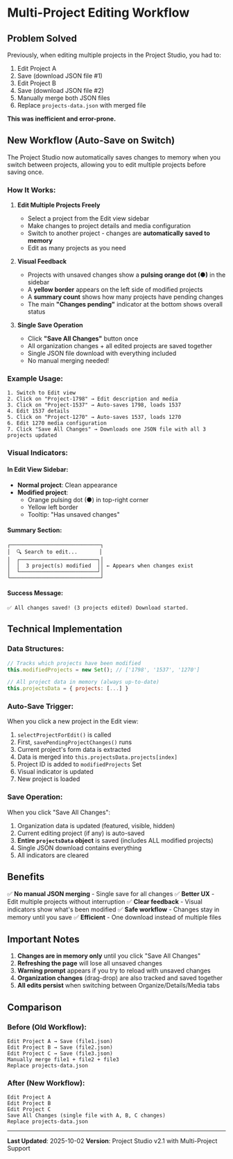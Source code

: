 # Multi-Project Editing Workflow

## Problem Solved

Previously, when editing multiple projects in the Project Studio, you had to:
1. Edit Project A
2. Save (download JSON file #1)
3. Edit Project B
4. Save (download JSON file #2)
5. Manually merge both JSON files
6. Replace `projects-data.json` with merged file

**This was inefficient and error-prone.**

## New Workflow (Auto-Save on Switch)

The Project Studio now automatically saves changes to memory when you switch between projects, allowing you to edit multiple projects before saving once.

### How It Works:

1. **Edit Multiple Projects Freely**
   - Select a project from the Edit view sidebar
   - Make changes to project details and media configuration
   - Switch to another project - changes are **automatically saved to memory**
   - Edit as many projects as you need

2. **Visual Feedback**
   - Projects with unsaved changes show a **pulsing orange dot (●)** in the sidebar
   - A **yellow border** appears on the left side of modified projects
   - A **summary count** shows how many projects have pending changes
   - The main **"Changes pending"** indicator at the bottom shows overall status

3. **Single Save Operation**
   - Click **"Save All Changes"** button once
   - All organization changes + all edited projects are saved together
   - Single JSON file download with everything included
   - No manual merging needed!

### Example Usage:

```
1. Switch to Edit view
2. Click on "Project-1798" → Edit description and media
3. Click on "Project-1537" → Auto-saves 1798, loads 1537
4. Edit 1537 details
5. Click on "Project-1270" → Auto-saves 1537, loads 1270
6. Edit 1270 media configuration
7. Click "Save All Changes" → Downloads one JSON file with all 3 projects updated
```

### Visual Indicators:

#### In Edit View Sidebar:
- **Normal project**: Clean appearance
- **Modified project**:
  - Orange pulsing dot (●) in top-right corner
  - Yellow left border
  - Tooltip: "Has unsaved changes"

#### Summary Section:
```
┌─────────────────────────────┐
│  🔍 Search to edit...       │
│  ┌─────────────────────────┐│
│  │  3 project(s) modified  ││ ← Appears when changes exist
│  └─────────────────────────┘│
└─────────────────────────────┘
```

#### Success Message:
```
✅ All changes saved! (3 projects edited) Download started.
```

## Technical Implementation

### Data Structures:
```javascript
// Tracks which projects have been modified
this.modifiedProjects = new Set(); // ['1798', '1537', '1270']

// All project data in memory (always up-to-date)
this.projectsData = { projects: [...] }
```

### Auto-Save Trigger:
When you click a new project in the Edit view:
1. `selectProjectForEdit()` is called
2. First, `savePendingProjectChanges()` runs
3. Current project's form data is extracted
4. Data is merged into `this.projectsData.projects[index]`
5. Project ID is added to `modifiedProjects` Set
6. Visual indicator is updated
7. New project is loaded

### Save Operation:
When you click "Save All Changes":
1. Organization data is updated (featured, visible, hidden)
2. Current editing project (if any) is auto-saved
3. **Entire `projectsData` object** is saved (includes ALL modified projects)
4. Single JSON download contains everything
5. All indicators are cleared

## Benefits

✅ **No manual JSON merging** - Single save for all changes
✅ **Better UX** - Edit multiple projects without interruption
✅ **Clear feedback** - Visual indicators show what's been modified
✅ **Safe workflow** - Changes stay in memory until you save
✅ **Efficient** - One download instead of multiple files

## Important Notes

1. **Changes are in memory only** until you click "Save All Changes"
2. **Refreshing the page** will lose all unsaved changes
3. **Warning prompt** appears if you try to reload with unsaved changes
4. **Organization changes** (drag-drop) are also tracked and saved together
5. **All edits persist** when switching between Organize/Details/Media tabs

## Comparison

### Before (Old Workflow):
```
Edit Project A → Save (file1.json)
Edit Project B → Save (file2.json)
Edit Project C → Save (file3.json)
Manually merge file1 + file2 + file3
Replace projects-data.json
```

### After (New Workflow):
```
Edit Project A
Edit Project B
Edit Project C
Save All Changes (single file with A, B, C changes)
Replace projects-data.json
```

---

**Last Updated**: 2025-10-02
**Version**: Project Studio v2.1 with Multi-Project Support
